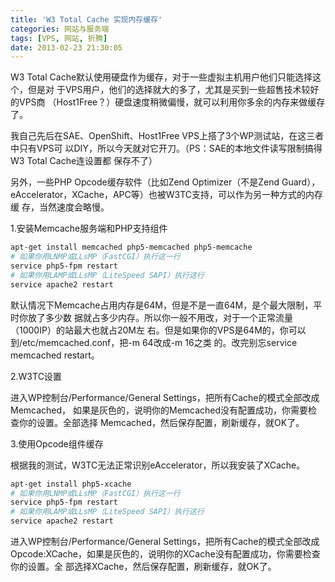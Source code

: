 ```yaml
---
title: 'W3 Total Cache 实现内存缓存'
categories: 网站与服务端
tags: [VPS, 网站, 折腾]
date: 2013-02-23 21:30:05
---
```


W3 Total Cache默认使用硬盘作为缓存，对于一些虚拟主机用户他们只能选择这个，但是对
于VPS用户，他们的选择就大的多了，尤其是买到一些超售技术较好的VPS商
（Host1Free？）硬盘速度稍微偏慢，就可以利用你多余的内存来做缓存了。

我自己先后在SAE、OpenShift、Host1Free VPS上搭了3个WP测试站，在这三者中只有VPS可
以DIY，所以今天就对它开刀。（PS：SAE的本地文件读写限制搞得W3 Total Cache连设置都
保存不了）

另外，一些PHP Opcode缓存软件（比如Zend Optimizer（不是Zend
Guard），eAccelerator，XCache，APC等）也被W3TC支持，可以作为另一种方式的内存缓
存，当然速度会略慢。

1.安装Memcache服务端和PHP支持组件

```bash
apt-get install memcached php5-memcached php5-memcache
# 如果你用LNMP或LLsMP（FastCGI）执行这一行
service php5-fpm restart
# 如果你用LAMP或LLsMP（LiteSpeed SAPI）执行这行
service apache2 restart
```

默认情况下Memcache占用内存是64M，但是不是一直64M，是个最大限制，平时你放了多少数
据就占多少内存。所以你一般不用改，对于一个正常流量（1000IP）的站最大也就占20M左
右。但是如果你的VPS是64M的，你可以到/etc/memcached.conf，把-m 64改成-m 16之类
的。改完别忘service memcached restart。

2.W3TC设置

进入WP控制台/Performance/General Settings，把所有Cache的模式全部改成Memcached，
如果是灰色的，说明你的Memcached没有配置成功，你需要检查你的设置。全部选择
Memcached，然后保存配置，刷新缓存，就OK了。

3.使用Opcode组件缓存

根据我的测试，W3TC无法正常识别eAccelerator，所以我安装了XCache。

```bash
apt-get install php5-xcache
# 如果你用LNMP或LLsMP（FastCGI）执行这一行
service php5-fpm restart
# 如果你用LAMP或LLsMP（LiteSpeed SAPI）执行这行
service apache2 restart
```

进入WP控制台/Performance/General Settings，把所有Cache的模式全部改成
Opcode:XCache，如果是灰色的，说明你的XCache没有配置成功，你需要检查你的设置。全
部选择XCache，然后保存配置，刷新缓存，就OK了。
